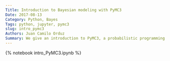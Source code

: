 ```yaml
---
Title: Introduction to Bayesian modeling with PyMC3
Date: 2017-08-13
Category: Python, Bayes
Tags: python, jupyter, pymc3
slug: intro_pymc3
Authors: Juan Camilo Orduz
Summary: We give an introduction to PyMC3, a probabilistic programming framework written in Python. We revise the basic mahematical theory and present two concrete examples.
---
```


{% notebook intro_PyMC3.ipynb %}
